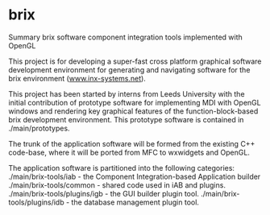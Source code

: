 brix
====

Summary
brix software component integration tools implemented with OpenGL


This project is for developing a super-fast cross platform graphical software development environment for generating and navigating software for the brix environment (www.inx-systems.net).

This project has been started by interns from Leeds University with the initial contribution of prototype software for implementing MDI with OpenGL windows and rendering key graphical features of the function-block-based brix development environment. This prototype software is contained in ./main/prototypes.

The trunk of the application software will be formed from the existing C++ code-base, where it will be ported from MFC to wxwidgets and OpenGL.

The application software is partitioned into the following categories:
./main/brix-tools/iab - the Component Integration-based Application builder
./main/brix-tools/common - shared code used in iAB and plugins.
./main/brix-tools/plugins/igb - the GUI builder plugin tool.
./main/brix-tools/plugins/idb - the database management plugin tool.





